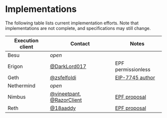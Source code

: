 # Implementations

The following table lists current implementation efforts. Note that implementations are not complete, and specifications may still change.

| Execution client | Contact | Notes |
| - | - | - |
| Besu | _open_ | |
| Erigon | [@DarkLord017](https://github.com/DarkLord017) | EPF permissionless |
| Geth | [@zsfelfoldi](https://github.com/zsfelfoldi) | [EIP-7745 author](https://eips.ethereum.org/EIPS/eip-7745) |
| Nethermind | _open_ | |
| Nimbus | [@vineetpant](https://github.com/vineetpant), [@RazorClient](https://github.com/RazorClient) | [EPF proposal](https://hackmd.io/@vineetpant/SJzcWzYBeg) |
| Reth | [@18aaddy](https://github.com/18aaddy) | [EPF proposal](https://hackmd.io/@0xAaddy/SJoxVs9Exl) |
